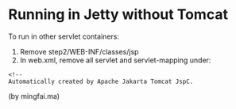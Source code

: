 # Running in Jetty without Tomcat #

To run in other servlet containers:
  1. Remove step2/WEB-INF/classes/jsp
  1. In web.xml, remove all servlet and servlet-mapping under:
```
<!--
Automatically created by Apache Jakarta Tomcat JspC.
```

(by mingfai.ma)